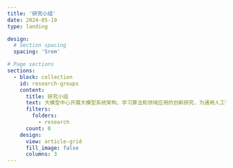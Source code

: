 ```yaml
---
title: '研究小组'
date: 2024-05-19
type: landing

design:
  # Section spacing
  spacing: '5rem'

# Page sections
sections:
  - block: collection
    id: research-groups
    content:
      title: 研究小组
      text: 大模型中心开展大模型系统架构、学习算法和领域应用的创新研究，为通用人工智能（AGI）和超级人工智能（ASI）提供核心技术。主要研究方向包括：面向大模型的可扩展系统架构、面向大模型的高效能机器学习算法与平台、大模型知识增强学习算法以及语言大模型、多模态大模型、科学大模型、具身决策大模型和智能体系统。
      filters:
        folders:
          - research
      count: 0
    design:
      view: article-grid
      fill_image: false
      columns: 3
---
```

